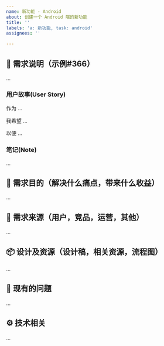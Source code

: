 ```yaml
---
name: 新功能 - Android
about: 创建一个 Android 端的新功能
title: ''
labels: 'a: 新功能, task: android'
assignees: ''

---
```


## 👀 需求说明（示例#366）

...

### 用户故事(User Story)

作为 ...
 
我希望 ...

以便 ...

### 笔记(Note)

...

## 🎯 需求目的（解决什么痛点，带来什么收益）

...

## 🧾 需求来源（用户，竞品，运营，其他）

...

## 📦 设计及资源（设计稿，相关资源，流程图）

...

## 💬 现有的问题

...

## ⚙️ 技术相关

...
